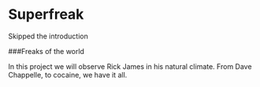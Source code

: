 Superfreak
==========

Skipped the introduction 

###Freaks of the world

In this project we will observe Rick James in his natural climate. From Dave Chappelle, to cocaine, we have it all.

